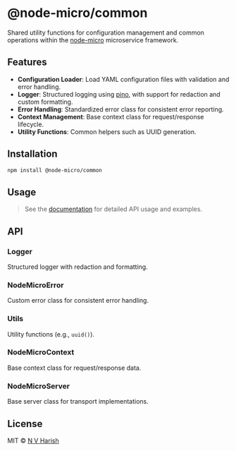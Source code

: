 # @node-micro/common

Shared utility functions for configuration management and common operations within the [node-micro](https://github.com/nvharish/node-micro) microservice framework.

## Features

- **Configuration Loader**: Load YAML configuration files with validation and error handling.
- **Logger**: Structured logging using [pino](https://github.com/pinojs/pino), with support for redaction and custom formatting.
- **Error Handling**: Standardized error class for consistent error reporting.
- **Context Management**: Base context class for request/response lifecycle.
- **Utility Functions**: Common helpers such as UUID generation.

## Installation

```sh
npm install @node-micro/common
```

## Usage

> See the [documentation](https://github.com/nvharish/node-micro/tree/main/examples/http) for detailed API usage and examples.

## API

### Logger

Structured logger with redaction and formatting.

### NodeMicroError

Custom error class for consistent error handling.

### Utils

Utility functions (e.g., `uuid()`).

### NodeMicroContext

Base context class for request/response data.

### NodeMicroServer

Base server class for transport implementations.

## License

MIT © [N V Harish](https://github.com/nvharish)